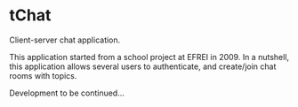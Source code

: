 tChat
=====

Client-server chat application.

This application started from a school project at EFREI in 2009.
In a nutshell, this application allows several users to authenticate, and create/join chat rooms with topics.



Development to be continued...
